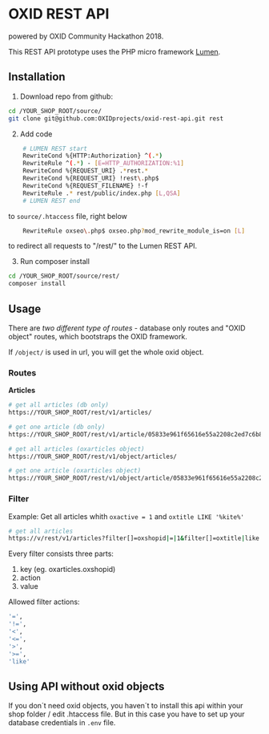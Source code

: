 # OXID REST API
powered by OXID Community Hackathon 2018.

This REST API prototype uses the PHP micro framework [Lumen](https://lumen.laravel.com/).

## Installation

1. Download repo from github:

```bash
cd /YOUR_SHOP_ROOT/source/
git clone git@github.com:OXIDprojects/oxid-rest-api.git rest
```

2. Add code

```bash
    # LUMEN REST start
    RewriteCond %{HTTP:Authorization} ^(.*)
    RewriteRule ^(.*) - [E=HTTP_AUTHORIZATION:%1]
    RewriteCond %{REQUEST_URI} .*rest.*
    RewriteCond %{REQUEST_URI} !rest\.php$
    RewriteCond %{REQUEST_FILENAME} !-f
    RewriteRule .* rest/public/index.php [L,QSA]
    # LUMEN REST end
```

to `source/.htaccess` file, right below

```bash
    RewriteRule oxseo\.php$ oxseo.php?mod_rewrite_module_is=on [L]
```

to redirect all requests to "/rest/" to the Lumen REST API.

3. Run composer install

```bash
cd /YOUR_SHOP_ROOT/source/rest/
composer install
```

## Usage

There are _two different type of routes_ - database only routes and "OXID object" routes, which bootstraps the OXID framework.

If `/object/` is used in url, you will get the whole oxid object.

### Routes

**Articles**

```bash
# get all articles (db only)
https://YOUR_SHOP_ROOT/rest/v1/articles/

# get one article (db only)
https://YOUR_SHOP_ROOT/rest/v1/article/05833e961f65616e55a2208c2ed7c6b8

# get all articles (oxarticles object)
https://YOUR_SHOP_ROOT/rest/v1/object/articles/

# get one article (oxarticles object)
https://YOUR_SHOP_ROOT/rest/v1/object/article/05833e961f65616e55a2208c2ed7c6b8
```
### Filter

Example: Get all articles whith `oxactive = 1` and `oxtitle LIKE '%kite%'`

```bash
# get all articles
https://v/rest/v1/articles?filter[]=oxshopid|=|1&filter[]=oxtitle|like|kite
```

Every filter consists three parts:

1. key (eg. oxarticles.oxshopid)
2. action
4. value

Allowed filter actions:
```bash
'=',
'!=',
'<',
'<=',
'>',
'>=',
'like'
```

## Using API without oxid objects

If you don´t need oxid objects, you haven´t to install this api within your shop folder / edit .htaccess file. But in this case you have to set up your database credentials in `.env` file.
